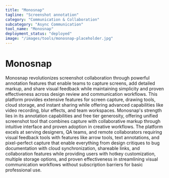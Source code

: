 ```yaml
---
title: "Monosnap"
tagline: "Screenshot annotation"
category: "Communication & Collaboration"
subcategory: "Async Communication"
tool_name: "Monosnap"
deployment_status: "deployed"
image: "/images/tools/monosnap-placeholder.jpg"
---
```


# Monosnap

Monosnap revolutionizes screenshot collaboration through powerful annotation features that enable teams to capture screens, add detailed markup, and share visual feedback while maintaining simplicity and proven effectiveness across design review and communication workflows. This platform provides extensive features for screen capture, drawing tools, cloud storage, and instant sharing while offering advanced capabilities like video recording, blur effects, and team workspaces. Monosnap's strength lies in its annotation capabilities and free tier generosity, offering unified screenshot tool that combines capture with collaborative markup through intuitive interface and proven adoption in creative workflows. The platform excels at serving designers, QA teams, and remote collaborators requiring visual feedback tools with features like arrow tools, text annotations, and pixel-perfect capture that enable everything from design critiques to bug documentation with cloud synchronization, shareable links, and collaboration features while providing users with hotkey customization, multiple storage options, and proven effectiveness in streamlining visual communication workflows without subscription barriers for basic professional use.